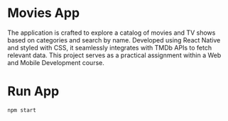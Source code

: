 # Movies App
The application is crafted to explore a catalog of movies and TV shows based on categories and search by name. 
Developed using React Native and styled with CSS, it seamlessly integrates with TMDb APIs to fetch relevant data. This project serves as a practical assignment within a Web and Mobile Development course.

# Run App
`npm start`
